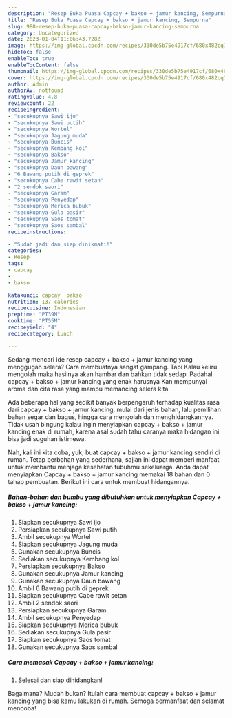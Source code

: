 ```yaml
---
description: "Resep Buka Puasa Capcay + bakso + jamur kancing, Sempurna"
title: "Resep Buka Puasa Capcay + bakso + jamur kancing, Sempurna"
slug: 988-resep-buka-puasa-capcay-bakso-jamur-kancing-sempurna
category: Uncategorized
date: 2023-01-04T11:06:43.728Z
image: https://img-global.cpcdn.com/recipes/330de5b75e4917cf/680x482cq70/capcay-bakso-jamur-kancing-foto-resep-utama.jpg
hideToc: false
enableToc: true
enableTocContent: false
thumbnail: https://img-global.cpcdn.com/recipes/330de5b75e4917cf/680x482cq70/capcay-bakso-jamur-kancing-foto-resep-utama.jpg
cover: https://img-global.cpcdn.com/recipes/330de5b75e4917cf/680x482cq70/capcay-bakso-jamur-kancing-foto-resep-utama.jpg
author: Admin
authorAv: notfound
ratingvalue: 4.8
reviewcount: 22
recipeingredient:
- "secukupnya Sawi ijo"
- "secukupnya Sawi putih"
- "secukupnya Wortel"
- "secukupnya Jagung muda"
- "secukupnya Buncis"
- "secukupnya Kembang kol"
- "secukupnya Bakso"
- "secukupnya Jamur kancing"
- "secukupnya Daun bawang"
- "6 Bawang putih di geprek"
- "secukupnya Cabe rawit setan"
- "2 sendok saori"
- "secukupnya Garam"
- "secukupnya Penyedap"
- "secukupnya Merica bubuk"
- "secukupnya Gula pasir"
- "secukupnya Saos tomat"
- "secukupnya Saos sambal"
recipeinstructions:

- "Sudah jadi dan siap dinikmati!"
categories:
- Resep
tags:
- capcay
- 
- bakso

katakunci: capcay  bakso 
nutrition: 137 calories
recipecuisine: Indonesian
preptime: "PT39M"
cooktime: "PT55M"
recipeyield: "4"
recipecategory: Lunch

---
```



Sedang mencari ide resep capcay + bakso + jamur kancing yang menggugah selera? Cara membuatnya sangat gampang. Tapi Kalau keliru mengolah maka hasilnya akan hambar dan bahkan tidak sedap. Padahal capcay + bakso + jamur kancing yang enak harusnya Kan mempunyai aroma dan cita rasa yang mampu memancing selera kita.


Ada beberapa hal yang sedikit banyak berpengaruh terhadap kualitas rasa dari capcay + bakso + jamur kancing, mulai dari jenis bahan, lalu pemilihan bahan segar dan bagus, hingga cara mengolah dan menghidangkannya. Tidak usah bingung kalau ingin menyiapkan capcay + bakso + jamur kancing enak di rumah, karena asal sudah tahu caranya maka hidangan ini bisa jadi suguhan istimewa.




Nah, kali ini kita coba, yuk, buat capcay + bakso + jamur kancing sendiri di rumah. Tetap berbahan yang sederhana, sajian ini dapat memberi manfaat untuk membantu menjaga kesehatan tubuhmu sekeluarga. Anda dapat menyiapkan Capcay + bakso + jamur kancing memakai 18 bahan dan 0 tahap pembuatan. Berikut ini cara untuk membuat hidangannya.

<!--inarticleads1-->

##### Bahan-bahan dan bumbu yang dibutuhkan untuk menyiapkan Capcay + bakso + jamur kancing:

1. Siapkan secukupnya Sawi ijo
1. Persiapkan secukupnya Sawi putih
1. Ambil secukupnya Wortel
1. Siapkan secukupnya Jagung muda
1. Gunakan secukupnya Buncis
1. Sediakan secukupnya Kembang kol
1. Persiapkan secukupnya Bakso
1. Gunakan secukupnya Jamur kancing
1. Gunakan secukupnya Daun bawang
1. Ambil 6 Bawang putih di geprek
1. Siapkan secukupnya Cabe rawit setan
1. Ambil 2 sendok saori
1. Persiapkan secukupnya Garam
1. Ambil secukupnya Penyedap
1. Siapkan secukupnya Merica bubuk
1. Sediakan secukupnya Gula pasir
1. Siapkan secukupnya Saos tomat
1. Gunakan secukupnya Saos sambal




<!--inarticleads2-->

##### Cara memasak Capcay + bakso + jamur kancing:


1. Selesai dan siap dihidangkan!



Bagaimana? Mudah bukan? Itulah cara membuat capcay + bakso + jamur kancing yang bisa kamu lakukan di rumah. Semoga bermanfaat dan selamat mencoba!
